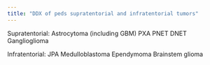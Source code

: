 ```yaml
---
title: "DDX of peds supratentorial and infratentorial tumors"
---
```

Supratentorial:
Astrocytoma (including GBM)
PXA
PNET
DNET
Ganglioglioma

Infratentorial:
JPA
Medulloblastoma
Ependymoma
Brainstem glioma

